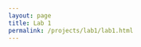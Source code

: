 ```yaml
---
layout: page
title: Lab 1
permalink: /projects/lab1/lab1.html
---
```

<!-- A simple redirect page for the gallery. This page contains no content.  -->
